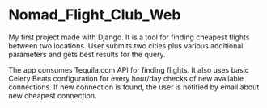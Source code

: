 # Nomad_Flight_Club_Web

My first project made with Django. It is a tool for finding cheapest flights between two locations.
User submits two cities plus various additional parameters and gets best results for the query. 

The app consumes Tequila.com API for finding flights. It also uses basic Celery Beats configuration for every hour/day checks of new available connections.
If new connection is found, the user is notified by email about new cheapest connection. 
